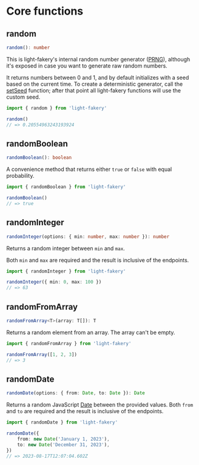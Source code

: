 # Core functions

## random

```typescript
random(): number
```

This is light-fakery's internal random number generator ([PRNG](https://en.wikipedia.org/wiki/Pseudorandom_number_generator)), although it's exposed in case you want to generate raw random numbers.

It returns numbers between 0 and 1, and by default initializes with a seed based on the current time. To create a deterministic generator, call the [setSeed](/functions/utility#setSeed) function; after that point all light-fakery functions will use the custom seed.


```typescript
import { random } from 'light-fakery'

random()
// => 0.20554963243193924
```

## randomBoolean

```typescript
randomBoolean(): boolean
```

A convenience method that returns either `true` or `false` with equal probability.

```typescript
import { randomBoolean } from 'light-fakery'

randomBoolean()
// => true
```

## randomInteger

```typescript
randomInteger(options: { min: number, max: number }): number
```

Returns a random integer between `min` and `max`.

Both `min` and `max` are required and the result is inclusive of the endpoints.

```typescript
import { randomInteger } from 'light-fakery'

randomInteger({ min: 0, max: 100 })
// => 63
```

## randomFromArray

```typescript
randomFromArray<T>(array: T[]): T
```

Returns a random element from an array. The array can't be empty.


```typescript
import { randomFromArray } from 'light-fakery'

randomFromArray([1, 2, 3])
// => 3
```

## randomDate

```typescript
randomDate(options: { from: Date, to: Date }): Date
```

Returns a random JavaScript [Date](https://developer.mozilla.org/en-US/docs/Web/JavaScript/Reference/Global_Objects/Date) between the provided values. Both `from` and `to` are required and the result is inclusive of the endpoints.

```typescript
import { randomDate } from 'light-fakery'

randomDate({
	from: new Date('January 1, 2023'),
	to: new Date('December 31, 2023'),
})
// => 2023-08-17T12:07:04.602Z
```
